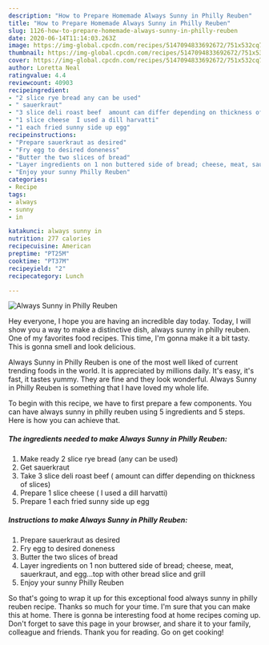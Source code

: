 ```yaml
---
description: "How to Prepare Homemade Always Sunny in Philly Reuben"
title: "How to Prepare Homemade Always Sunny in Philly Reuben"
slug: 1126-how-to-prepare-homemade-always-sunny-in-philly-reuben
date: 2020-06-14T11:14:03.263Z
image: https://img-global.cpcdn.com/recipes/5147094833692672/751x532cq70/always-sunny-in-philly-reuben-recipe-main-photo.jpg
thumbnail: https://img-global.cpcdn.com/recipes/5147094833692672/751x532cq70/always-sunny-in-philly-reuben-recipe-main-photo.jpg
cover: https://img-global.cpcdn.com/recipes/5147094833692672/751x532cq70/always-sunny-in-philly-reuben-recipe-main-photo.jpg
author: Loretta Neal
ratingvalue: 4.4
reviewcount: 40903
recipeingredient:
- "2 slice rye bread any can be used"
- " sauerkraut"
- "3 slice deli roast beef  amount can differ depending on thickness of slices"
- "1 slice cheese  I used a dill harvatti"
- "1 each fried sunny side up egg"
recipeinstructions:
- "Prepare sauerkraut as desired"
- "Fry egg to desired doneness"
- "Butter the two slices of bread"
- "Layer ingredients on 1 non buttered side of bread; cheese, meat, sauerkraut, and egg...top with other bread slice and grill"
- "Enjoy your sunny Philly Reuben"
categories:
- Recipe
tags:
- always
- sunny
- in

katakunci: always sunny in 
nutrition: 277 calories
recipecuisine: American
preptime: "PT25M"
cooktime: "PT37M"
recipeyield: "2"
recipecategory: Lunch

---
```



![Always Sunny in Philly Reuben](https://img-global.cpcdn.com/recipes/5147094833692672/751x532cq70/always-sunny-in-philly-reuben-recipe-main-photo.jpg)

Hey everyone, I hope you are having an incredible day today. Today, I will show you a way to make a distinctive dish, always sunny in philly reuben. One of my favorites food recipes. This time, I'm gonna make it a bit tasty. This is gonna smell and look delicious.



Always Sunny in Philly Reuben is one of the most well liked of current trending foods in the world. It is appreciated by millions daily. It's easy, it's fast, it tastes yummy. They are fine and they look wonderful. Always Sunny in Philly Reuben is something that I have loved my whole life.


To begin with this recipe, we have to first prepare a few components. You can have always sunny in philly reuben using 5 ingredients and 5 steps. Here is how you can achieve that.

<!--inarticleads1-->

##### The ingredients needed to make Always Sunny in Philly Reuben:

1. Make ready 2 slice rye bread (any can be used)
1. Get  sauerkraut
1. Take 3 slice deli roast beef ( amount can differ depending on thickness of slices)
1. Prepare 1 slice cheese ( I used a dill harvatti)
1. Prepare 1 each fried sunny side up egg




<!--inarticleads2-->

##### Instructions to make Always Sunny in Philly Reuben:

1. Prepare sauerkraut as desired
1. Fry egg to desired doneness
1. Butter the two slices of bread
1. Layer ingredients on 1 non buttered side of bread; cheese, meat, sauerkraut, and egg...top with other bread slice and grill
1. Enjoy your sunny Philly Reuben




So that's going to wrap it up for this exceptional food always sunny in philly reuben recipe. Thanks so much for your time. I'm sure that you can make this at home. There is gonna be interesting food at home recipes coming up. Don't forget to save this page in your browser, and share it to your family, colleague and friends. Thank you for reading. Go on get cooking!

